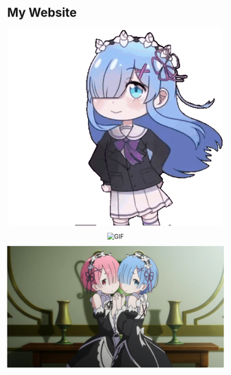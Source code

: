 # My Website
<p align="center">
  <img src="./images/gif/re-zero-rem.gif" alt="GIF">
</p>
<p align="center">
  <img src="./images/gif/remnram" alt="GIF">
</p>
<p align="center">
  <img src="./images/img003.png" alt=" " width="1920">
</p>
